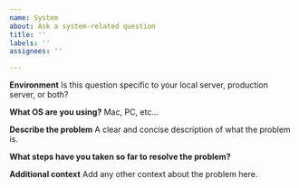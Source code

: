 ```yaml
---
name: System
about: Ask a system-related question
title: ''
labels: ''
assignees: ''

---
```

**Environment**
Is this question specific to your local server, production server, or both?

**What OS are you using?**
Mac, PC, etc...

**Describe the problem**
A clear and concise description of what the problem is. 

**What steps have you taken so far to resolve the problem?**

**Additional context**
Add any other context about the problem here.
